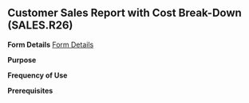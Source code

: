 ## Customer Sales Report with Cost Break-Down (SALES.R26)
<PageHeader />

**Form Details**
[Form Details](../SALES-R26-1/README.md)

**Purpose**

**Frequency of Use**

**Prerequisites**

<badge text= "Version 8.10.57 " vertical="middle" />

<PageFooter />
